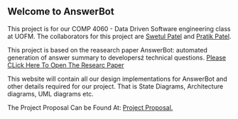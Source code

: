 ## Welcome to AnswerBot
This project is for our COMP 4060 - Data Driven Software engineering class at UOFM. The collaborators for this project are [Swetul Patel](https://github.com/swetul)
and [Pratik Patel](https://github.com/pratikpatelx). 

This project is based on the reasearch paper AnswerBot: automated generation of answer summary to developersź technical questions. [Please CLick Here To Open The Researc Paper](https://dl.acm.org/doi/10.5555/3155562.3155650)

This website will contain all our design implementations for AnswerBot and other details required for our project. That is State Diagrams, Architecture diagrams, UML diagrams etc.

The Project Proposal Can be Found At: <a href="https://github.com/pratikpatelx/AnswerBot/blob/main/pdfs/COMP_4060-Project_Proposal.pdf" target="_blank">Project Proposal.</a>
